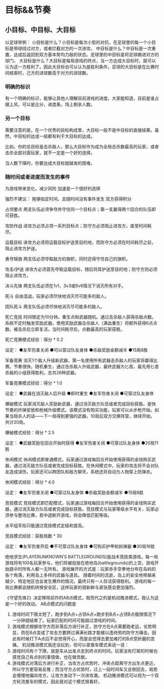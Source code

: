 # 目标&&节奏

## 小目标、中目标、大目标
以足球举例：
小目标是什么？小目标是每次小型的对抗，在足球里的每一个小目标是带球绕过对方，或者拦截对方的一次进攻。
中目标是什么？中目标是一次重置，达成后返回到双方基本势均力敌的状态。足球里的中目标是将足球踢进对方的球门。
大目标是什么？大目标是每局游戏的终点，当一方达成大目标时，就可以认为这一方胜利了。因此大目标也可以认为是胜利条件。足球的大目标是在比赛时间结束时，己方的进球数高于对方的进球数。

### 明确的标识

有一个明确的标识，能够让其他人理解目前游戏的进度。大家能知道，目前是谁占据上风，可以是比分，进度条，场上剩余人数。

### 另一个目标

需要注意的是，在一个优秀的目标构成里，大目标一般不是中目标的直接结果。虽然，中目标的达成一般都有利于大目标的达成。

比如，你的总目标是击杀敌人，那么大目标作为成为全局击杀数最高的玩家，或者击杀全部对面玩家，就不一定是一个好的选择。

当人数下降时，你要达成大目标就越发的困难。

### 随时间或者进度而发生的事件
为游戏带来变化，减少风险
加速是一个很好的选择


强烈不建议：
拖够指定时间，且随时间没有事件发生
双方获得积分

占领要点
两支队伍必须争夺并守住同一个目标点；第一支赢得两个回合的队伍即可获胜。

攻防作战
进攻方必须占领一系列目标点；防守方必须阻止进攻方，直至时间耗尽。

运载目标
进攻方必须将运载目标护送至目的地，而防守方必须在时间耗尽之前，阻止进攻方护送。

勇夺锦旗
两支伍必须夺取敌方的旗帜，同时还得守住自己的旗帜。

攻击/护送
进攻方必须首先夺取运载目标，随后将其护送至目的地；防守方则必须阻止进攻方。

决斗先锋
两支队伍必须在1v1、3v3或6v6情况下消灭所有对手。

死斗
自由混战，玩家必须尽快地消灭尽可能多的敌人。

团队死斗
两支队伍必须尽快地消灭尽可能多的敌人。

死亡竞技
时间限定为10分钟。重生点和武器随机。通过击杀敌人获得杀敌点数。系统不定时触发奖励武器。使用奖励武器击杀敌人（满血重生）将额外获得6点点数。被击杀后立即复活，当时间耗尽后，点数最高的玩家获胜。

死亡竞赛模式经验：得分 * 0.2

设定：
●友军伤害关闭
●可以穿过队友身体
●杀敌奖励金额减半
●15局8胜

军备竞赛
消灭1个敌人升级新武器，第一名使用所有武器击杀敌人的玩家将赢得比赛。节奏很快，随机重生，通过击杀敌人升级武器，最终武器为匕首，最先用匕首杀敌的小组获得胜利，总共26种武器。

军备竞赛模式经验：得分 * 1.0

设定：
●武器在消灭敌人后升级
●即时重生
●友军伤害关闭
●可穿过队友身体

爆破模式
玩家消灭敌人奖励新武器，通过消灭敌方队伍或者完成目标获胜。是快节奏的炸弹安放和枪械升级模式。该模式没有购买功能，玩家可以从步枪开始，如果当局杀人的话——下一局得到更强的武器。10局后双方交换阵营，继续开始，共计20局。

爆破模式经验：得分 * 2.5

设定：
●武器奖励在回合开始时获得
●友军伤害关闭
●可穿过队友身体
●20局11胜

休闲模式
休闲模式即普通模式，玩家通过游戏每回合开始使用获得的金钱购买武器，通过消灭敌方队伍或者完成目标获胜。在休闲模式中，玩家的攻击将不会对队友造成误伤，玩家还可以跨团队和敌方聊天，系统还将自动为人物穿上防弹衣。

休闲模式经验：得分 * 4.0

设定：
●友军伤害关闭
●可穿过队友身体
●杀敌奖励金额减半
●15局8胜

竞技模式
竞技模式即匹配模式，玩家通过游戏每回合开始使用获得的金钱购买武器，通过消灭敌方队伍或者完成目标获胜。竞技模式与玩家等级水平有关，玩家必须参与整场比赛，若中途断开游戏，将会降低匹配等级。

水平组军衔只能通过竞技模式定级和提高。

竞技模式经验：获胜局数 * 30

设定：
●友军伤害开启
●不可穿过队友身体
●可购买护甲和拆弹器
●30局16胜

绝地求生(PLAYERUNKNOWN’S BATTLEGROUNDS)是战术竞技类游戏，每一局游戏将有100名玩家参与，他们将被投放在绝地岛(battlegrounds)的上空，游戏开始跳伞时所有人都一无所有。
游戏展开的方式是：玩家赤手空拳地分布在岛屿的各个角落，利用岛上多样的武器与道具。
随着时间的流逝，岛上的安全地带越来越少，特定地区也会发生爆炸的情况，最终只有一人存活获得胜利。
游戏的每一局比赛都会随机转换安全区，这样玩家的很新鲜与紧张感会更加强烈。



《守望先锋2》决定移除前作的AB点模式，取而代之的是机动推进模式。我认为这是一个好的改动。
AB点模式的问题是
1. 游戏时间下限太短了，跑步到A点+占领A点+跑步到B点+占领B点极限情况下一分钟就结束了。玩家匹配的时间可能超过游戏的时间。
2. 游戏模式根据攻守方而非落后方进行补正，防守方在A点需要跑老远，劣势明显，而在B点变成了攻击方要跨过满满长路才能被以逸待劳的防守方痛击。因此有时候打下A点后不会觉得开心，而是会觉得去更加难打的B点受折磨的苦痛。
机动推进模式我还没玩到，但可以拿推车模式来说一说：
1. 游戏时间有个下限，就是车从出发点走到终点的时间。玩家没有打架的时候也感觉自己有点别的事情做，也在做贡献。
2. 游戏模式对落后方进行补正，当攻方占优势时，冲突点距离守方出生点更近，所以守方更容易反推；而当守方占优势时，过上一段时间车又会倒回去，局势会慢慢地偏向攻方，让攻方发动下一次进攻潮。
机动推进模式可以视为一个双方轮流推车的模式，因此我对这个模式很看好。
